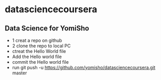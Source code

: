 # datasciencecoursera
## Data Science for YomiSho

* 1 creat a repo on github
* 2 clone the repo to local PC
* ctreat the Hello World file 
* Add the Hello world file
* commit the Hello world file
* run git push -u https://github.com/yomisho/datasciencecoursera.git master
